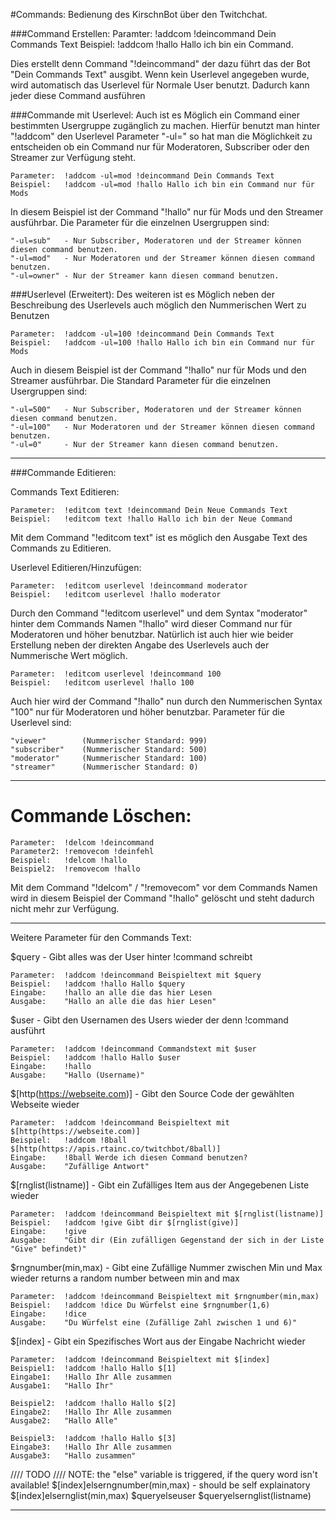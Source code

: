 #Commands:
Bedienung des KirschnBot über den Twitchchat.

###Command Erstellen:
	Paramter:	!addcom !deincommand Dein Commands Text
	Beispiel:	!addcom !hallo Hallo ich bin ein Command.

Dies erstellt denn Command "!deincommand" der dazu führt das der Bot "Dein Commands Text" ausgibt.
Wenn kein Userlevel angegeben wurde, wird automatisch das Userlevel für Normale User benutzt.
Dadurch kann jeder diese Command ausführen


###Commande mit Userlevel:
Auch ist es Möglich ein Command einer bestimmten Usergruppe zugänglich zu machen.
Hierfür benutzt man hinter "!addcom" den Userlevel Parameter "-ul=" so hat man die Möglichkeit zu entscheiden ob ein Command nur für Moderatoren, Subscriber oder den Streamer zur Verfügung steht.

	Parameter:	!addcom -ul=mod !deincommand Dein Commands Text
	Beispiel:	!addcom -ul=mod !hallo Hallo ich bin ein Command nur für Mods

In diesem Beispiel ist der Command "!hallo" nur für Mods und den Streamer ausführbar.
Die Parameter für die einzelnen Usergruppen sind:

	"-ul=sub"	- Nur Subscriber, Moderatoren und der Streamer können diesen command benutzen.
	"-ul=mod"	- Nur Moderatoren und der Streamer können diesen command benutzen.
	"-ul=owner"	- Nur der Streamer kann diesen command benutzen.


###Userlevel (Erweitert):
Des weiteren ist es Möglich neben der Beschreibung des Userlevels auch möglich den Nummerischen Wert zu Benutzen

	Parameter:	!addcom -ul=100 !deincommand Dein Commands Text
	Beispiel:	!addcom -ul=100 !hallo Hallo ich bin ein Command nur für Mods

Auch in diesem Beispiel ist der Command "!hallo" nur für Mods und den Streamer ausführbar.
Die Standard Parameter für die einzelnen Usergruppen sind:

	"-ul=500"	- Nur Subscriber, Moderatoren und der Streamer können diesen command benutzen.
	"-ul=100"	- Nur Moderatoren und der Streamer können diesen command benutzen.
	"-ul=0"		- Nur der Streamer kann diesen command benutzen.

<hr>

###Commande Editieren:

Commands Text Editieren:

	Parameter:	!editcom text !deincommand Dein Neue Commands Text
	Beispiel:	!editcom text !hallo Hallo ich bin der Neue Command

Mit dem Command "!editcom text" ist es möglich den Ausgabe Text des Commands zu Editieren.

Userlevel Editieren/Hinzufügen:

	Parameter:	!editcom userlevel !deincommand moderator
	Beispiel:	!editcom userlevel !hallo moderator

Durch den Command "!editcom userlevel" und dem Syntax "moderator" hinter dem Commands Namen "!hallo" wird dieser Command nur für Moderatoren und höher benutzbar.
Natürlich ist auch hier wie beider Erstellung neben der direkten Angabe des Userlevels auch der Nummerische Wert möglich.

	Parameter:	!editcom userlevel !deincommand 100
	Beispiel:	!editcom userlevel !hallo 100

Auch hier wird der Command "!hallo" nun durch den Nummerischen Syntax "100" nur für Moderatoren und höher benutzbar.
Parameter für die Userlevel sind:

	"viewer"		(Nummerischer Standard: 999)
	"subscriber"	(Nummerischer Standard: 500)
	"moderator"		(Nummerischer Standard: 100)
	"streamer"		(Nummerischer Standard: 0)

<hr>

# Commande Löschen:
	Parameter:	!delcom !deincommand
	Parameter2:	!removecom !deinfehl
	Beispiel:	!delcom !hallo
	Beispiel2:	!removecom !hallo

Mit dem Command "!delcom" / "!removecom" vor dem Commands Namen wird in diesem Beispiel der Command "!hallo" gelöscht und steht dadurch nicht mehr zur Verfügung.

<hr>

Weitere Parameter für den Commands Text:

$query - Gibt alles was der User hinter !command schreibt

	Parameter:	!addcom !deincommand Beispieltext mit $query
	Beispiel: 	!addcom !hallo Hallo $query
	Eingabe:	!hallo an alle die das hier Lesen
	Ausgabe:	"Hallo an alle die das hier Lesen"

$user - Gibt den Usernamen des Users wieder der denn !command ausführt

	Parameter:	!addcom !deincommand Commandstext mit $user
	Beispiel: 	!addcom !hallo Hallo $user
	Eingabe:	!hallo
	Ausgabe:	"Hallo (Username)"

$[http(https://webseite.com)] - Gibt den Source Code der gewählten Webseite wieder

	Parameter:	!addcom !deincommand Beispieltext mit $[http(https://webseite.com)]
	Beispiel: 	!addcom !8ball $[http(https://apis.rtainc.co/twitchbot/8ball)]
	Eingabe:	!8ball Werde ich diesen Command benutzen?
	Ausgabe:	"Zufällige Antwort"

$[rnglist(listname)] - Gibt ein Zufälliges Item aus der Angegebenen Liste wieder

	Parameter:	!addcom !deincommand Beispieltext mit $[rnglist(listname)]
	Beispiel: 	!addcom !give Gibt dir $[rnglist(give)]
	Eingabe:	!give
	Ausgabe:	"Gibt dir (Ein zufälligen Gegenstand der sich in der Liste "Give" befindet)"

$rngnumber(min,max) - Gibt eine Zufällige Nummer zwischen Min und Max wieder returns a random number between min and max

	Parameter:	!addcom !deincommand Beispieltext mit $rngnumber(min,max)
	Beispiel: 	!addcom !dice Du Würfelst eine $rngnumber(1,6)
	Eingabe:	!dice
	Ausgabe:	"Du Würfelst eine (Zufällige Zahl zwischen 1 und 6)"

$[index] - Gibt ein Spezifisches Wort aus der Eingabe Nachricht wieder

	Parameter:	!addcom !deincommand Beispieltext mit $[index]
	Beispiel1: 	!addcom !hallo Hallo $[1]
	Eingabe1:	!Hallo Ihr Alle zusammen
	Ausgabe1:	"Hallo Ihr"

	Beispiel2: 	!addcom !hallo Hallo $[2]
	Eingabe2:	!Hallo Ihr Alle zusammen
	Ausgabe2:	"Hallo Alle"

	Beispiel3: 	!addcom !hallo Hallo $[3]
	Eingabe3:	!Hallo Ihr Alle zusammen
	Ausgabe3:	"Hallo zusammen"


//// TODO ////
NOTE: the "else" variable is triggered, if the query word isn't available!
$[index]elserngnumber(min,max) - should be self explainatory
$[index]elsernglist(min,max)
$queryelseuser
$queryelsernglist(listname)

<hr>

